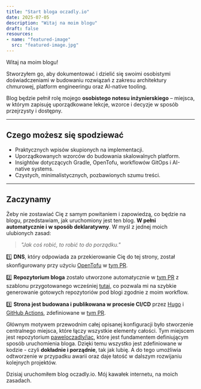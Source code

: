 ```yaml
---
title: "Start bloga oczadly.io"
date: 2025-07-05
description: "Witaj na moim blogu"
draft: false
resources:
- name: "featured-image"
  src: "featured-image.jpg"
---
```


Witaj na moim blogu!

Stworzyłem go, aby dokumentować i dzielić się swoimi osobistymi doświadczeniami w budowaniu rozwiązań z zakresu architektury chmurowej, platform engineeringu oraz AI-native tooling.

Blog będzie pełnił rolę mojego **osobistego notesu inżynierskiego** – miejsca, w którym zapisuję uporządkowane lekcje, wzorce i decyzje w sposób przejrzysty i dostępny.

---

## Czego możesz się spodziewać

- Praktycznych wpisów skupionych na implementacji.
- Uporządkowanych wzorców do budowania skalowalnych platform.
- Insightów dotyczących Gradle, OpenTofu, workflowów GitOps i AI-native systems.
- Czystych, minimalistycznych, pozbawionych szumu treści.

---

## Zaczynamy

Żeby nie zostawiać Cię z samym powitaniem i zapowiedzą, co będzie na blogu, przedstawiam, jak uruchomiony jest ten blog. **W pełni automatycznie i w sposób deklaratywny**. W myśl z jednej moich ulubionych zasad:

> *"Jak coś robić, to robić to do porządku."*

1️⃣ **DNS**, który odpowiada za przekierowanie Cię do tej strony, został skonfigurowany przy użyciu [OpenTofu](https://opentofu.org/) w [tym PR](https://github.com/paweloczadly/iac/pull/7).

2️⃣ **Repozytorium bloga** zostało utworzone automatycznie w [tym PR](https://github.com/paweloczadly/iac/pull/9) z szablonu przygotowanego wcześniej [tutaj](https://github.com/paweloczadly/iac/pull/6), co pozwala mi na szybkie generowanie gotowych repozytoriów pod blogi zgodnie z moim workflow.

3️⃣ **Strona jest budowana i publikowana w procesie CI/CD** przez [Hugo](https://gohugo.io/) i [GitHub Actions](https://github.com/features/actions), zdefiniowane w [tym PR](https://github.com/paweloczadly/oczadly.io/pull/1).

Głównym motywem przewodnim całej opisanej konfiguracji było stworzenie centralnego miejsca, które łączy wszystkie elementy całości. Tym miejscem jest repozytorium [paweloczadly/iac](https://github.com/paweloczadly/iac), które jest fundamentem definiującym sposób uruchomienia bloga. Dzięki temu wszystko jest zdefiniowane w kodzie - czyli **dokładnie i porządnie**, tak jak lubię. A do tego umożliwia odtworzenie w przypadku awarii oraz daje łatość w dalszym rozwijaniu kolejnych projektów.

Dzisiaj uruchomiłem blog oczadly.io. Mój kawałek internetu, na moich zasadach.
